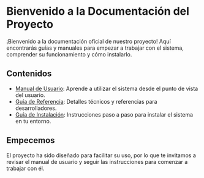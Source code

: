 # Bienvenido a la Documentación del Proyecto

¡Bienvenido a la documentación oficial de nuestro proyecto! Aquí encontrarás guías y manuales para empezar a trabajar con el sistema, comprender su funcionamiento y cómo instalarlo.

## Contenidos
- [Manual de Usuario](Manual_de_Usuario.md): Aprende a utilizar el sistema desde el punto de vista del usuario.
- [Guía de Referencia](Guia_de_Referencia.md): Detalles técnicos y referencias para desarrolladores.
- [Guía de Instalación](Guia_de_Instalacion.md): Instrucciones paso a paso para instalar el sistema en tu entorno.

## Empecemos
El proyecto ha sido diseñado para facilitar su uso, por lo que te invitamos a revisar el manual de usuario y seguir las instrucciones para comenzar a trabajar con él.
